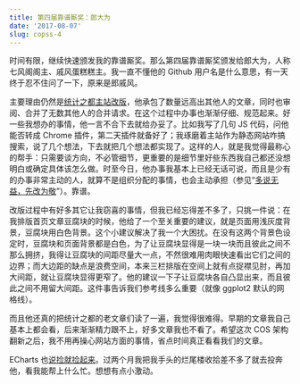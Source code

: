 ```yaml
---
title: 第四届靠谱厮奖：郎大为
date: '2017-08-07'
slug: copss-4
---
```


时间有限，继续快速颁发我的靠谱厮奖。那么第四届靠谱厮奖颁发给郎大为，人称七风阁阁主、戚风蛋糕糕主。我一直不懂他的 Github 用户名是什么意思，有一天终于忍不住问了一下，原来是郎戚风。

主要理由仍然是[统计之都主站改版](https://cosx.org/2017/07/cos-new-site/)，他承包了数量远高出其他人的文章，同时也审阅、合并了无数其他人的合并请求。在这个过程中办事也渐渐仔细、规范起来。好一些我想办的事情，他一言不合下去就给办妥了。比如我写了几句 JS 代码，问他能否转成 Chrome 插件，第二天插件就备好了；我琢磨着主站作为静态网站咋搞搜索，说了几个想法，下去就把几个想法都实现了。这样的人，就是我觉得最称心的帮手：只需要谈方向，不必管细节，更重要的是细节里好些东西我自己都还没想明白或确定具体该怎么做。时至今日，他办事我基本上已经无话可说，而且是少有的办事非常主动的人，就算不是组织分配的事情，也会主动承担（参见“[多说无益，先改为敬](https://github.com/cosname/cosx.org/pull/688)”）。靠谱。

改版过程中有好多其它让我窃喜的事情，但我已经忘得差不多了，只挑一件说：在我排版首页文章豆腐块的时候，他给了一个至关重要的建议，就是页面用浅灰度背景，豆腐块用白色背景。这个小建议解决了我一个大困扰。在没有这两个背景色设定时，豆腐块和页面背景都是白色，为了让豆腐块显得是一块一块而且彼此之间不那么拥挤，我得让豆腐块的间距尽量大一点，不然很难用肉眼快速看出它们之间的边界；而大边距的缺点是浪费空间，本来三栏排版在空间上就有点捉襟见肘，再加大间距，就让豆腐块显得更窄了。他的建议一下子让豆腐块各自凸显出来，而且彼此之间不用留大间距。这件事告诉我们参考线多么重要（就像 ggplot2 默认的网格线）。

而且他还真的把统计之都的老文章们读了一遍，我觉得很难得。早期的文章我自己基本上都会看，后来渐渐精力跟不上，好多文章我也不看了。希望这次 COS 架构翻新之后，我不用再操心网站方面的事情，省点时间真正看看我们的文章。

ECharts 也[说捡就捡起来](https://d.cosx.org/d/419218)。过两个月我把我手头的烂尾楼收拾差不多了就去投奔他，看我能帮上什么忙。想想有点小激动。
